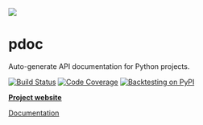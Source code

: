 [![](https://i.imgur.com/kQOtbBk.png)](https://pdoc3.github.io/pdoc/)

pdoc
====
Auto-generate API documentation for Python projects.

[![Build Status](https://travis-ci.org/pdoc3/pdoc.svg?branch=master)](https://travis-ci.org/pdoc3/pdoc)
[![Code Coverage](https://codecov.io/gh/pdoc3/pdoc/branch/master/graph/badge.svg)](https://codecov.io/gh/pdoc3/pdoc)
[![Backtesting on PyPI](https://img.shields.io/pypi/pyversions/pdoc3.svg)](https://pypi.org/project/pdoc3/)

[**Project website**](https://pdoc3.github.io/pdoc/)

[Documentation](https://pdoc3.github.io/pdoc/doc/pdoc/)
